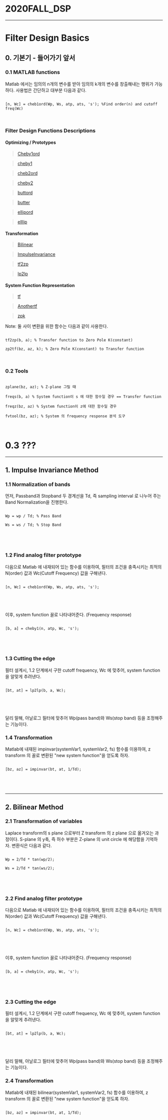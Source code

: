 # 2020FALL_DSP
-------------------------
# Filter Design Basics

## 0. 기본기 - 들어가기 앞서
### 0.1 MATLAB functions
Matlab 에서는 임의의 n개의 변수를 받아 임의의 k개의 변수를 창출해내는 행위가 가능하다. 
사용법은 간단하고 대부분 다음과 같다. 
<pre>
<code>
[n, Wc] = cheb1ord(Wp, Ws, atp, ats, 's'); %Find order(n) and cutoff freq(Wc)

</code>
</pre>

### Filter Design Functions Descriptions

#### Optimizing / Prototypes
> [Cheby1ord](https://www.mathworks.com/help/signal/ref/cheb1ord.html)

> [cheby1](https://www.mathworks.com/help/signal/ref/cheby1.html)

> [cheb2ord](https://www.mathworks.com/help/signal/ref/cheb2ord.html?searchHighlight=cheby2ord&s_tid=srchtitle)

> [cheby2](https://www.mathworks.com/help/signal/ref/cheby2.html)

> [buttord](https://www.mathworks.com/help/signal/ref/buttord.html?searchHighlight=buttord&s_tid=srchtitle)

> [butter](https://www.mathworks.com/help/signal/ref/butter.html?searchHighlight=butter&s_tid=srchtitle)

> [ellipord](https://www.mathworks.com/help/signal/ref/ellipord.html)

> [elllip](https://www.mathworks.com/help/signal/ref/ellip.html)

#### Transformation 
> [Bilinear](https://www.mathworks.com/help/signal/ref/bilinear.html?searchHighlight=bilinear&s_tid=srchtitle)

> [ImpulseInvariance](https://www.mathworks.com/help/signal/ref/impinvar.html?searchHighlight=impinvar&s_tid=srchtitle)

> [tf2zp](https://www.mathworks.com/help/signal/ref/tf2zp.html)

> [lp2lp](https://www.mathworks.com/help/signal/ref/lp2lp.html?searchHighlight=lp2lp&s_tid=srchtitle)

#### System Function Representation 

> [tf](https://www.mathworks.com/help/signal/ref/tf.html?searchHighlight=tf&s_tid=srchtitle)

> [Anothertf](https://www.mathworks.com/help/dsp/ref/dsp.notchpeakfilter.tfnotchpeakfilter.html)

> [zpk](https://www.mathworks.com/help/signal/ref/zpk.html)

Note: 둘 사이 변환을 위한 함수는 다음과 같이 사용한다. 
<pre>
<code>
tf2zp(b, a); % Transfer function to Zero Pole K(constant)

zp2tf(bz, az, k); % Zero Pole K(constant) to Transfer function 

</code>
</pre>

### 0.2 Tools
<pre>
<code>
zplane(bz, az); % Z-plane 그릴 때

freqs(b, a) % System function이 s 에 대한 함수일 경우 == Transfer function

freqz(bz, az) % System function이 z에 대한 함수일 경우

fvtool(bz, az); % System 의 frequency response 분석 도구

</code>
</pre>

# 0.3 ???
---------------------------------------------
## 1. Impulse Invariance Method
### 1.1 Normalization of bands
먼저, Passband과 Stopband 두 경계선을 Td, 즉 sampling interval 로 나누어 주는 Band Normalization을 진행한다. 

<pre>
<code>
Wp = wp / Td; % Pass Band

Ws = ws / Td; % Stop Band 

</pre>
</code>

### 1.2 Find analog filter prototype
다음으로 Matlab 에 내재되어 있는 함수를 이용하여, 필터의 조건을 충족시키는 최적의 N(order) 값과 Wc(Cutoff Frequency) 값을 구해낸다. 

<pre>
<code>
[n, Wc] = cheb1ord(Wp, Ws, atp, ats, 's');

</pre>
</code>

이후, system function 꼴로 나타내어준다. (Frequency response)

<pre>
<code>
[b, a] = cheby1(n, atp, Wc, 's');

</pre>
</code>

### 1.3 Cutting the edge
필터 설계시, 1.2 단계에서 구한 cutoff frequency, Wc 에 맞추어, system function 을 알맞게 추려낸다. 

<pre>
<code>
[bt, at] = lp2lp(b, a, Wc);

</pre>
</code>

달리 말해, 아날로그 필터에 맞추어 Wp(pass band)와 Ws(stop band) 등을 조정해주는 기능이다. 


### 1.4 Transformation 
Matlab에 내재된 impinvar(systemVar1, systemVar2, fs) 함수를 이용하여, z transform 의 꼴로 변환된 "new system function"을 얻도록 하자.

<pre>
<code>
[bz, az] = impinvar(bt, at, 1/Td);

</pre>
</code>

-------------------------------------------------------
## 2. Bilinear Method
### 2.1 Transformation of variables
Laplace transform의 s plane 으로부터 Z transform 의 z plane 으로 옮겨오는 과정이다. 
S-plane 의 y축, 즉 허수 부분은 Z-plane 의 unit circle 에 해당함을 기억하자. 
변환식은 다음과 같다. 
<pre>
<code>
Wp = 2/Td * tan(wp/2);

Ws = 2/Td * tan(ws/2);

</pre>
</code>

### 2.2 Find analog filter prototype
다음으로 Matlab 에 내재되어 있는 함수를 이용하여, 필터의 조건을 충족시키는 최적의 N(order) 값과 Wc(Cutoff Frequency) 값을 구해낸다. 

<pre>
<code>
[n, Wc] = cheb1ord(Wp, Ws, atp, ats, 's');

</pre>
</code>

이후, system function 꼴로 나타내어준다. (Frequency response)

<pre>
<code>
[b, a] = cheby1(n, atp, Wc, 's');

</pre>
</code>

### 2.3 Cutting the edge
필터 설계시, 1.2 단계에서 구한 cutoff frequency, Wc 에 맞추어, system function 을 알맞게 추려낸다. 

<pre>
<code>
[bt, at] = lp2lp(b, a, Wc);

</pre>
</code>

달리 말해, 아날로그 필터에 맞추어 Wp(pass band)와 Ws(stop band) 등을 조정해주는 기능이다. 


### 2.4 Transformation 
Matlab에 내재된 bilinear(systemVar1, systemVar2, fs) 함수를 이용하여, z transform 의 꼴로 변환된 "new system function"을 얻도록 하자.

<pre>
<code>
[bz, az] = impinvar(bt, at, 1/Td);

</pre>
</code>
